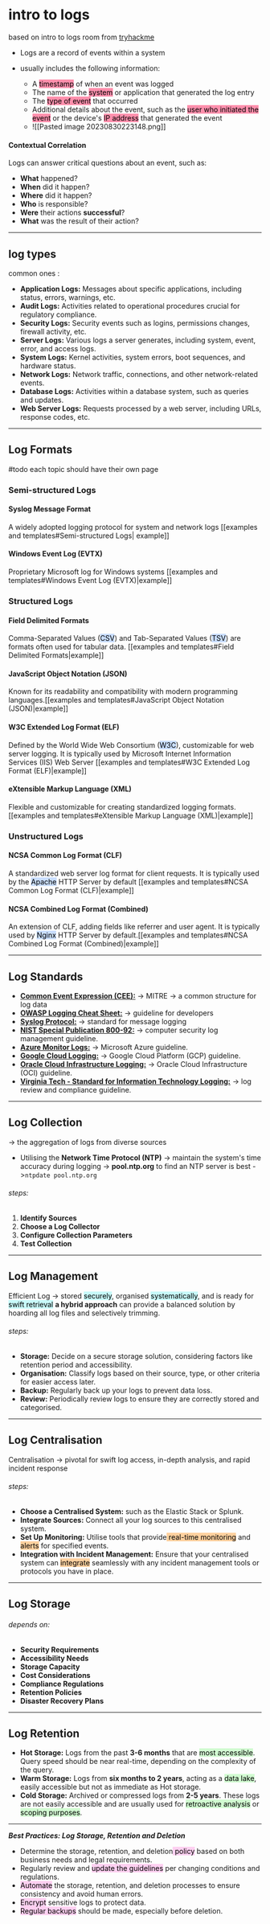 # intro to logs 

based on intro to logs room from [tryhackme](https://tryhackme.com/room/introtologs)

-  Logs are a record of events within a system

- usually includes the following information:
  - A <mark style="background: #FF5582A6;">timestamp</mark> of when an event was logged
  - The name of the <mark style="background: #FF5582A6;">system</mark> or application that generated the log entry
  - The <mark style="background: #FF5582A6;">type of event</mark> that occurred 
  - Additional details about the event, such as the <mark style="background: #FF5582A6;">user who initiated the event</mark> or the device's <mark style="background: #FF5582A6;">IP address</mark> that generated the event
  - ![[Pasted image 20230830223148.png]]
#### Contextual Correlation
Logs can answer critical questions about an event, such as:

*   **What** happened?
*   **When** did it happen?
*   **Where** did it happen?
*   **Who** is responsible?
*   **Were** their actions **successful**?
*   **What** was the result of their action?
---
## log types

common ones :
*   **Application Logs:** Messages about specific applications, including status, errors, warnings, etc.
*   **Audit Logs:** Activities related to operational procedures crucial for regulatory compliance.
*   **Security Logs:** Security events such as logins, permissions changes, firewall activity, etc.
*   **Server Logs:** Various logs a server generates, including system, event, error, and access logs.
*   **System Logs:** Kernel activities, system errors, boot sequences, and hardware status.
*   **Network Logs:** Network traffic, connections, and other network\-related events.
*   **Database Logs:** Activities within a database system, such as queries and updates.
*   **Web Server Logs:** Requests processed by a web server, including URLs, response codes, etc.
---
## Log Formats

#todo each topic should have their own page
### Semi-structured Logs 
#### Syslog Message Format
A widely adopted logging protocol for system and network logs [[examples and templates#Semi-structured Logs| example]]
#### Windows Event Log (EVTX)
Proprietary Microsoft log for Windows systems [[examples and templates#Windows Event Log (EVTX)|example]]
### Structured Logs
#### Field Delimited Formats
Comma-Separated Values (<mark style="background: #ADCCFFA6;">CSV</mark>) and Tab-Separated Values (<mark style="background: #ADCCFFA6;">TSV</mark>) are formats often used for tabular data. [[examples and templates#Field Delimited Formats|example]]
#### JavaScript Object Notation (JSON)
Known for its readability and compatibility with modern programming languages.[[examples and templates#JavaScript Object Notation (JSON)|example]]
#### W3C Extended Log Format (ELF)
Defined by the World Wide Web Consortium (<mark style="background: #ADCCFFA6;">W3C</mark>), customizable for web server logging. It is typically used by Microsoft Internet Information Services (IIS) Web Server [[examples and templates#W3C Extended Log Format (ELF)|example]]

#### eXtensible Markup Language (XML)
Flexible and customizable for creating standardized logging formats.[[examples and templates#eXtensible Markup Language (XML)|example]]
### Unstructured Logs
#### NCSA Common Log Format (CLF)
A standardized web server log format for client requests. It is typically used by the <mark style="background: #ADCCFFA6;">Apache</mark> HTTP Server by default [[examples and templates#NCSA Common Log Format (CLF)|example]]
#### NCSA Combined Log Format (Combined)
An extension of CLF, adding fields like referrer and user agent. It is typically used by <mark style="background: #ADCCFFA6;">Nginx</mark> HTTP Server by default.[[examples and templates#NCSA Combined Log Format (Combined)|example]]

---
## Log Standards

- [**Common Event Expression (CEE):**](https://cee.mitre.org/) ->  MITRE -> a common structure for log data
- **[OWASP Logging Cheat Sheet:](https://cheatsheetseries.owasp.org/cheatsheets/Logging_Cheat_Sheet.html)** -> guideline for developers 
- **[Syslog Protocol:](https://datatracker.ietf.org/doc/html/rfc5424)** -> standard for message logging
- **[NIST Special Publication 800-92:](https://nvlpubs.nist.gov/nistpubs/Legacy/SP/nistspecialpublication800-92.pdf)** -> computer security log management guideline.
- **[Azure Monitor Logs:](https://learn.microsoft.com/en-us/azure/azure-monitor/logs/data-platform-logs)** -> Microsoft Azure guideline.
- **[Google Cloud Logging:](https://cloud.google.com/logging/docs)** -> Google Cloud Platform (GCP) guideline.
- **[Oracle Cloud Infrastructure Logging:](https://docs.oracle.com/en-us/iaas/Content/Logging/Concepts/loggingoverview.htm)** -> Oracle Cloud Infrastructure (OCI) guideline.
- **[Virginia Tech - Standard for Information Technology Logging:](https://it.vt.edu/content/dam/it_vt_edu/policies/Standard_for_Information_Technology_Logging.pdf)** -> log review and compliance guideline.

---
## Log Collection

-> the aggregation of logs from diverse sources
- Utilising the **Network Time Protocol (NTP)** -> maintain the system's time accuracy during logging -> **pool.ntp.org** to find an NTP server is best ->`ntpdate pool.ntp.org`
###### steps:
1) **Identify Sources**
2) **Choose a Log Collector**
3) **Configure Collection Parameters** 
4) **Test Collection**

---
## Log Management

Efficient Log -> stored <mark style="background: #ABF7F7A6;">securely</mark>, organised <mark style="background: #ABF7F7A6;">systematically</mark>, and is ready for <mark style="background: #ABF7F7A6;">swift retrieval</mark>
**a hybrid approach** can provide a balanced solution by hoarding all log files and selectively trimming.
###### steps:
- **Storage:** Decide on a secure storage solution, considering factors like retention period and accessibility.
- **Organisation:** Classify logs based on their source, type, or other criteria for easier access later.
- **Backup:** Regularly back up your logs to prevent data loss.
- **Review:** Periodically review logs to ensure they are correctly stored and categorised.

---
## Log Centralisation

Centralisation -> pivotal for swift log access, in-depth analysis, and rapid incident response
###### steps:
- **Choose a Centralised System:** such as the Elastic Stack or Splunk.
- **Integrate Sources:** Connect all your log sources to this centralised system.
- **Set Up Monitoring:** Utilise tools that provide<mark style="background: #FFB86CA6;"> real-time monitoring</mark> and <mark style="background: #FFB86CA6;">alerts</mark> for specified events.
- **Integration with Incident Management:** Ensure that your centralised system can <mark style="background: #FFB86CA6;">integrate</mark> seamlessly with any incident management tools or protocols you have in place.

---

## Log Storage

###### depends on:
 - **Security Requirements**
- **Accessibility Needs**
- **Storage Capacity** 
- **Cost Considerations**
- **Compliance Regulations**
- **Retention Policies** 
- **Disaster Recovery Plans**

---

## Log Retention

- **Hot Storage:** Logs from the past **3-6 months** that are <mark style="background: #BBFABBA6;">most accessible</mark>. Query speed should be near real-time, depending on the complexity of the query.
- **Warm Storage:** Logs from **six months to 2 years**, acting as a <mark style="background: #BBFABBA6;">data lake</mark>, easily accessible but not as immediate as Hot storage.
- **Cold Storage:** Archived or compressed logs from **2-5 years**. These logs are not easily accessible and are usually used for <mark style="background: #BBFABBA6;">retroactive analysis</mark> or <mark style="background: #BBFABBA6;">scoping purposes</mark>.

---

***Best Practices: Log Storage, Retention and Deletion***

- Determine the storage, retention, and deletion<mark style="background: #FFB8EBA6;"> policy</mark> based on both business needs and legal requirements.
- Regularly review and <mark style="background: #FFB8EBA6;">update the guidelines</mark> per changing conditions and regulations.
- <mark style="background: #FFB8EBA6;">Automate</mark> the storage, retention, and deletion processes to ensure consistency and avoid human errors.
- <mark style="background: #FFB8EBA6;">Encrypt</mark> sensitive logs to protect data.
- <mark style="background: #FFB8EBA6;">Regular backups</mark> should be made, especially before deletion.